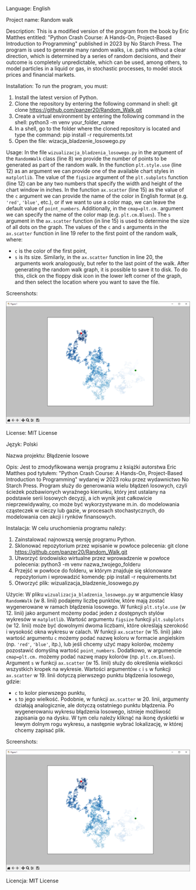 Language:
English

Project name:
Random walk

Description:
This is a modified version of the program from the book by Eric Matthes entitled: "Python Crash Course: A Hands-On, Project-Based Introduction to Programming" published in 2023 by No Starch Press. The program is used to generate many random walks, i.e. paths without a clear direction, which is determined by a series of random decisions, and their outcome is completely unpredictable,
which can be used, among others, to model particles in a liquid or gas, in stochastic processes, to model stock prices and financial markets.

Installation:
To run the program, you must:
1. Install the latest version of Python.
2. Clone the repository by entering the following command in shell: git clone https://github.com/panzer20/Random_Walk.git
3. Create a virtual environment by entering the following command in the shell: python3 -m venv your_folder_name
4. In a shell, go to the folder where the cloned repository is located and type the command: pip install -r requirements.txt
5. Open the file: wizacja_bladzenie_losowego.py

Usage:
In the file `wizualizacja_bladzenia_losowego.py` in the argument of the `RandomWalk` class (line 8) we provide the number of points to be generated as part of the random walk.
In the function `plt.style.use` (line 12) as an argument we can provide one of the available chart styles in `matplotlib`.
The value of the `figsize` argument of the `plt.subplots` function (line 12) can be any two numbers that specify the width and height of the chart window in inches.
In the function `ax.scatter` (line 15) as the value of the `c` argument we can provide the name of the color in English format (e.g. `'red'`, `'blue'`, etc.), or if we want to use a color map, we can leave the default value of `point_numbers`. Additionally, in the `cmap=plt.cm.` argument we can specify the name of the color map (e.g. `plt.cm.Blues`).
The `s` argument in the `ax.scatter` function (in line 15) is used to determine the size of all dots on the graph.
The values ​​of the `c` and `s` arguments in the `ax.scatter` function in line 19 refer to the first point of the random walk, where:
- `c` is the color of the first point,
- `s` is its size.
Similarly, in the `ax.scatter` function in line 20, the arguments work analogously, but refer to the last point of the walk.
After generating the random walk graph, it is possible to save it to disk. To do this, click on the floppy disk icon in the lower left corner of the graph, and then select the location where you want to save the file.

Screenshots:

![Screenshot](./screenshots/Random_Walk.PNG)

License:
MIT License


Język:
Polski

Nazwa projektu: 
Błądzenie losowe

Opis: 
Jest to zmodyfikowana wersja programu z książki autorstwa Eric Matthes pod tytułem: "Python Crash Course: A Hands-On, Project-Based Introduction to Programming" wydanej w 2023 roku przez wydawnictwo No Starch Press. Program służy do generowania wielu błądzeń losowych, czyli ścieżek pozbawionych wyraźnego kierunku, który jest ustalany na podstawie serii losowych decyzji, a ich wynik jest całkowicie nieprzewidywalny,
co może być wykorzystywane m.in. do modelowania cząsteczek w cieczy lub gazie, w procesach stochastycznych, do modelowania cen akcji i rynków finansowych.

Instalacja: 
W celu uruchomienia programu należy:
1. Zainstalować najnowszą wersję programu Python.
2. Sklonować repozytorium przez wpisanie w powłoce polecenia: git clone https://github.com/panzer20/Random_Walk.git
3. Utworzyć środowisko wirtualne przez wprowadzenie w powłoce polecenia: python3 -m venv nazwa_twojego_folderu
4. Przejść w powłoce do folderu, w którym znajduje się sklonowane repozytorium i wprowadzić komendę: pip install -r requirements.txt
5. Otworzyć plik: wizualizacja_bladzenie_losowego.py

Użycie: 
W pliku `wizualizacja_bladzenia_losowego.py` w argumencie klasy `RandomWalk` (w 8. linii) podajemy liczbę punktów, które mają zostać wygenerowane w ramach błądzenia losowego. 
W funkcji `plt.style.use` (w 12. linii) jako argument możemy podać jeden z dostępnych stylów wykresów w `matplotlib`. 
Wartość argumentu `figsize` funkcji `plt.subplots` (w 12. linii) może być dowolnymi dwoma liczbami, które określają szerokość i wysokość okna wykresu w calach.
W funkcji `ax.scatter` (w 15. linii) jako wartość argumentu `c` możemy podać nazwę koloru w formacie angielskim (np. `'red'`, `'blue'`, itp.), lub jeśli chcemy użyć mapy kolorów, możemy pozostawić domyślną wartość `point_numbers`. Dodatkowo, w argumencie `cmap=plt.cm.` możemy podać nazwę mapy kolorów (np. `plt.cm.Blues`).
Argument `s` w funkcji `ax.scatter` (w 15. linii) służy do określenia wielkości wszystkich kropek na wykresie.
Wartości argumentów `c` i `s` w funkcji `ax.scatter` w 19. linii dotyczą pierwszego punktu błądzenia losowego, gdzie:
- `c` to kolor pierwszego punktu,
- `s` to jego wielkość.
Podobnie, w funkcji `ax.scatter` w 20. linii, argumenty działają analogicznie, ale dotyczą ostatniego punktu błądzenia.
Po wygenerowaniu wykresu błądzenia losowego, istnieje możliwość zapisania go na dysku. W tym celu należy kliknąć na ikonę dyskietki w lewym dolnym rogu wykresu, a następnie wybrać lokalizację, w której chcemy zapisać plik.

Screenshots:

![Screenshot](./screenshots/Random_Walk.PNG)

Licencja:
MIT License
